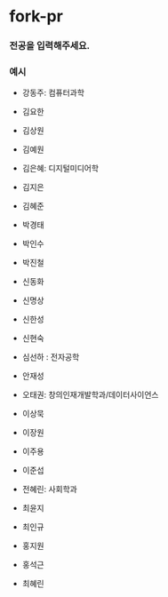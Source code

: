 # fork-pr

### 전공을 입력해주세요.

### 예시
* 강동주: 컴퓨터과학

* 김요한
* 김상원
* 김예원 
* 김은혜: 디지털미디어학
* 김지은
* 김혜준
* 박경태
* 박인수
* 박진철
* 신동화
* 신명상
* 신한성
* 신현숙
* 심선하 : 전자공학
* 안재성
* 오태권: 창의인재개발학과/데이터사이언스
* 이상묵
* 이장원
* 이주용
* 이준섭
* 전혜린: 사회학과
* 최윤지
* 최인규
* 홍지원
* 홍석근
* 최혜린
